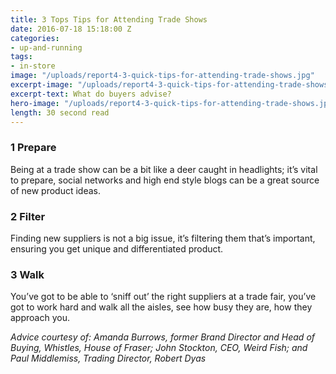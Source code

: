 ```yaml
---
title: 3 Tops Tips for Attending Trade Shows
date: 2016-07-18 15:18:00 Z
categories:
- up-and-running
tags:
- in-store
image: "/uploads/report4-3-quick-tips-for-attending-trade-shows.jpg"
excerpt-image: "/uploads/report4-3-quick-tips-for-attending-trade-shows.jpg"
excerpt-text: What do buyers advise?
hero-image: "/uploads/report4-3-quick-tips-for-attending-trade-shows.jpg"
length: 30 second read
---
```


### 1 Prepare

Being at a trade show can be a bit like a deer caught in headlights; it’s vital to prepare, social networks and high end style blogs can be a great source of new product ideas. 

### 2 Filter

Finding new suppliers is not a big issue, it’s filtering them that’s important, ensuring you get unique and differentiated product.


### 3 Walk

You’ve got to be able to ‘sniff out’ the right suppliers at a trade fair, you’ve got to work hard and walk all the aisles, see how busy they are, how they approach you.

*Advice courtesy of: Amanda Burrows, former Brand Director and Head of Buying, Whistles, House of Fraser; John Stockton, CEO, Weird Fish; and Paul Middlemiss, Trading Director, Robert Dyas*